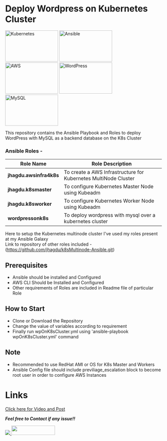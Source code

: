 # Deploy Wordpress on Kubernetes Cluster  

<img src="https://netapp.io/wp-content/uploads/2017/04/Kubernetes-logo.png" height=100 width=170 alt="Kubernetes" /> <img src="https://gorillalogic.com/wp-content/uploads/2016/10/maxresdefault-1.jpg" height=100 width=170 alt="Ansible" /> <img src="https://www.metaltoad.com/sites/default/files/styles/large_personal_photo_870x500_/public/2020-05/aws-logo-blog-header.png?itok=t4o3meiH" height=100 width=170 alt="AWS" /> <img src="https://encrypted-tbn0.gstatic.com/images?q=tbn:ANd9GcQb94q92qPTymjepAYkKO4Lekseh1vNgHcgBqz1f7_U22LVM6iA54F17Ss2q9gNqGYbrwA&usqp=CAU" height=100 width=170 alt="WordPress" /> <img src="https://encrypted-tbn0.gstatic.com/images?q=tbn:ANd9GcSiNlfxDH2kp0esfF62rTRrnQ3spHTbE-HMpw&usqp=CAU" height=100 width=170 alt="MySQL" />

This repository contains the Ansible Playbook and Roles to deploy WordPress with MySQL as a backend database on the K8s Cluster  
  
### Ansible Roles -   

**Role Name** | **Role Description**
------------- | --------------------
**jhagdu.awsinfra4k8s** | To create a AWS Infrastructure for Kubernetes MultiNode Cluster
**jhagdu.k8smaster** | To configure Kubernetes Master Node using Kubeadm  
**jhagdu.k8sworker** | To configure Kubernetes Worker Node using Kubeadm
**wordpressonk8s** | To deploy wordpress with mysql over a kubernetes cluster
  
Here to setup the Kubernetes multinode cluster I've used my roles present at my Ansible Galaxy   
Link to repository of other roles included - (https://github.com/jhagdu/k8sMultinode-Ansible.git)

## Prerequisites   
- Ansible should be installed and Configured
- AWS CLI Should be Installed and Configured  
- Other requirements of Roles are included in Readme file of particular Role

## How to Start 
- Clone or Download the Repository  
- Change the value of variables according to requirement  
- Finally run wpOnK8sCluster.yml using 'ansible-playbook wpOnK8sCluster.yml' command  

## Note  
- Recommended to use RedHat AMI or OS for K8s Master and Workers  
- Ansible Config file should include previliage_escalation block to become root user in order to configure AWS Instances  

# Links

[Click here for Video and Post](https://www.linkedin.com/in/amanjhagrolia143)
  
***Feel free to Contact if any issue!!***

<a href="https://www.linkedin.com/in/amanjhagrolia143" target="_blank"> <img src="https://img.shields.io/badge/LinkedIn-0077B5?style=for-the-badge&logo=linkedin&logoColor=white" /> </a> 
<a href="https://galaxy.ansible.com/jhagdu" target="_blank"> <img src="https://galaxy.ansible.com/assets/galaxy-logo-02.svg" height=30 width=140 /> </a>
